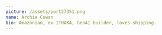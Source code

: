 ```yaml
---
picture: /assets/port27351.png
name: Archie Cowan
bio: Amazonian, ex ITHAKA, GenAI builder, loves shipping.
---
```

